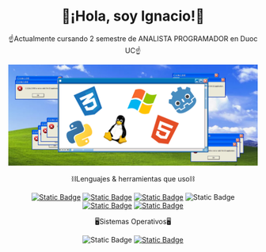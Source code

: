 <div align="center">
<h1>🙌¡Hola, soy Ignacio!🙌</h1>
</div>
<div align="center">
  <p>☝️Actualmente cursando 2 semestre de ANALISTA PROGRAMADOR en Duoc UC☝️</p>
</div>
<div align="center">
  <img src="img/inn.png">
</div>
<div align="center">
  <p>⛓️Lenguajes & herramientas que uso⛓️</p>
  <a href=""><img alt="Static Badge" src="https://img.shields.io/badge/Python-yellow?logo=python&logoColor=white&labelColor=blue"></a>
  <a href=""><img alt="Static Badge" src="https://img.shields.io/badge/Lua-white?logo=lua&logoColor=blue"></a>
  <a href=""><img alt="Static Badge" src="https://img.shields.io/badge/GDscript-blue?logo=godot%20engine&logoColor=white"></a>
  <a><img alt="Static Badge" src="https://img.shields.io/badge/Java-white?logoColor=black&labelColor=yellow"></a>
  <a href=""><img alt="Static Badge" src="https://img.shields.io/badge/HTML5-orange?logo=html5&logoColor=white"></a>
  <a href=""><img alt="Static Badge" src="https://img.shields.io/badge/CSS-darkblue?logo=css&logoColor=white"></a>
  
  <p>🖥️Sistemas Operativos🖥️</p>
  <a><img alt="Static Badge" src="https://img.shields.io/badge/Linux-yellow?logo=linux&logoColor=black"></a>
  <a href=""><img alt="Static Badge" src="https://img.shields.io/badge/Windows-blue?logo=windows"></a>
</div>
